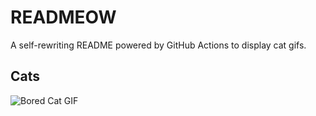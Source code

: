 # READMEOW

A self-rewriting README powered by GitHub Actions to display cat gifs.

## Cats

![Bored Cat GIF](https://media0.giphy.com/media/v1.Y2lkPTlhY2QwMmRhcXhhY3JhMnl4bWZxbjhwMXp4dG5hMDMyOGRkeGtrZTJzbDY1NGt4NCZlcD12MV9naWZzX3NlYXJjaCZjdD1n/mlvseq9yvZhba/200.gif)
